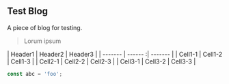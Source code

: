 ## Test Blog

A piece of blog for testing.

> Lorum ipsum

| Header1 | Header2 | Header3 |
| ------- | ------ :| ------- |
| Cell1-1 | Cell1-2 | Cell1-3 |
| Cell2-1 | Cell2-2 | Cell2-3 |
| Cell3-1 | Cell3-2 | Cell3-3 |


```javascript
const abc = 'foo';
```